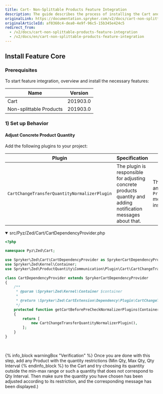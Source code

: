 ```yaml
---
title: Cart- Non-Splittable Products Feature Integration
description: The guide describes the process of installing the Cart and Non-Splittable Products features into your project
originalLink: https://documentation.spryker.com/v2/docs/cart-non-splittable-products-feature-integration
originalArticleId: af0360c4-dea0-4e9f-96c5-15b345e424c5
redirect_from:
  - /v2/docs/cart-non-splittable-products-feature-integration
  - /v2/docs/en/cart-non-splittable-products-feature-integration
---
```


## Install Feature Core
### Prerequisites
To start feature integration, overview and install the necessary features:

| Name | Version |
| --- | --- |
| Cart | 201903.0 |
| Non-splittable Products |201903.0  |

### 1) Set up Behavior
#### Adjust Concrete Product Quantity
Add the following plugins to your project:

| Plugin | Specification | Prerequisites | Namespace |
| --- | --- | --- | --- |
| `CartChangeTransferQuantityNormalizerPlugin` | The plugin is responsible for adjusting concrete products quantity and adding notification messages about that. | The `ProductQuantity` and `ProductQuantityStorage` modules should be installed. | `Spryker\Zed\ProductQuantity\Communication\Plugin\Cart` |

<details open>
<summary>src/Pyz/Zed/Cart/CartDependencyProvider.php</summary>

```php
<?php
 
namespace Pyz\Zed\Cart;
 
use Spryker\Zed\Cart\CartDependencyProvider as SprykerCartDependencyProvider;
use Spryker\Zed\Kernel\Container;
use Spryker\Zed\ProductQuantity\Communication\Plugin\Cart\CartChangeTransferQuantityNormalizerPlugin;
 
class CartDependencyProvider extends SprykerCartDependencyProvider
{
	/**
	 * @param \Spryker\Zed\Kernel\Container $container
	 *
	 * @return \Spryker\Zed\CartExtension\Dependency\Plugin\CartChangeTransferNormalizerPluginInterface[]
	 */
	protected function getCartBeforePreCheckNormalizerPlugins(Container $container): array
	{
		return [
			new CartChangeTransferQuantityNormalizerPlugin(),
		];
	}
}
```
<br>
</details>

{% info_block warningBox "Verification" %}
Once you are done with this step, add any Product with the quantity restrictions (Min Qty, Max Qty, Qty Interval
{% endinfo_block %} to the Cart and try choosing its quantity outside the min-max range or such a quantity that does not correspond to Qty Interval. Then make sure the quantity you have chosen has been adjusted according to its restriction, and the corresponding message has been displayed.)
